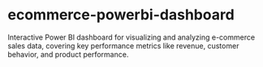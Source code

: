 # ecommerce-powerbi-dashboard
Interactive Power BI dashboard for visualizing and analyzing e-commerce sales data, covering key performance metrics like revenue, customer behavior, and product performance.
